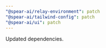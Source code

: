 ```yaml
---
"@spear-ai/relay-environment": patch
"@spear-ai/tailwind-config": patch
"@spear-ai/ui": patch
---
```


Updated dependencies.
